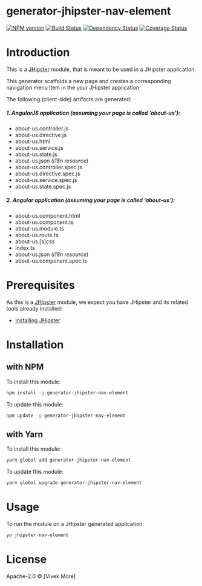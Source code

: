 # generator-jhipster-nav-element
[![NPM version][npm-image]][npm-url] [![Build Status][travis-image]][travis-url] [![Dependency Status][daviddm-image]][daviddm-url] [![Coverage Status][coveralls-image]][coveralls-url]


# Introduction

This is a [JHipster](http://jhipster.github.io/) module, that is meant to be used in a JHipster application.

This generator scaffolds a new page and creates a corresponding navigation menu item in the your JHipster application.

The following (client-side) artifacts are generated:

##### 1. AngularJS application (assuming your page is called 'about-us'):
 * about-us.controller.js
 * about-us.directive.js
 * about-us.html
 * about-us.service.js
 * about-us.state.js
 * about-us.json (_i18n resource_)
 * about-us.controller.spec.js
 * about-us.directive.spec.js
 * about-us.service.spec.js
 * about-us.state.spec.js
##### 2. Angular application (assuming your page is called 'about-us'):
 * about-us.component.html
 * about-us.component.ts
 * about-us.module.ts
 * about-us.route.ts
 * about-us.[s]css
 * index.ts
 * about-us.json (_i18n resource_)
 * about-us.component.spec.ts


# Prerequisites

As this is a [JHipster](http://jhipster.github.io/) module, we expect you have JHipster and its related tools already installed:

- [Installing JHipster](https://jhipster.github.io/installation.html)


# Installation

## with NPM

To install this module:
```bash
npm install -g generator-jhipster-nav-element
```

To update this module:
```bash
npm update -g generator-jhipster-nav-element
```

## with Yarn

To install this module:
```bash
yarn global add generator-jhipster-nav-element
```

To update this module:
```bash
yarn global upgrade generator-jhipster-nav-element
```


# Usage

To run the module on a JHipster generated application:

```bash
yo jhipster-nav-element
```


# License

Apache-2.0 © [Vivek More]


[npm-image]: https://img.shields.io/npm/v/generator-jhipster-nav-element.svg
[npm-url]: https://npmjs.org/package/generator-jhipster-nav-element
[travis-image]: https://travis-ci.org/vivekmore/generator-jhipster-nav-element.svg?branch=master
[travis-url]: https://travis-ci.org/vivekmore/generator-jhipster-nav-element
[daviddm-image]: https://david-dm.org/vivekmore/generator-jhipster-nav-element.svg?theme=shields.io
[daviddm-url]: https://david-dm.org/vivekmore/generator-jhipster-nav-element
[coveralls-image]: https://coveralls.io/repos/github/vivekmore/generator-jhipster-nav-element/badge.svg
[coveralls-url]: https://coveralls.io/github/vivekmore/generator-jhipster-nav-element
